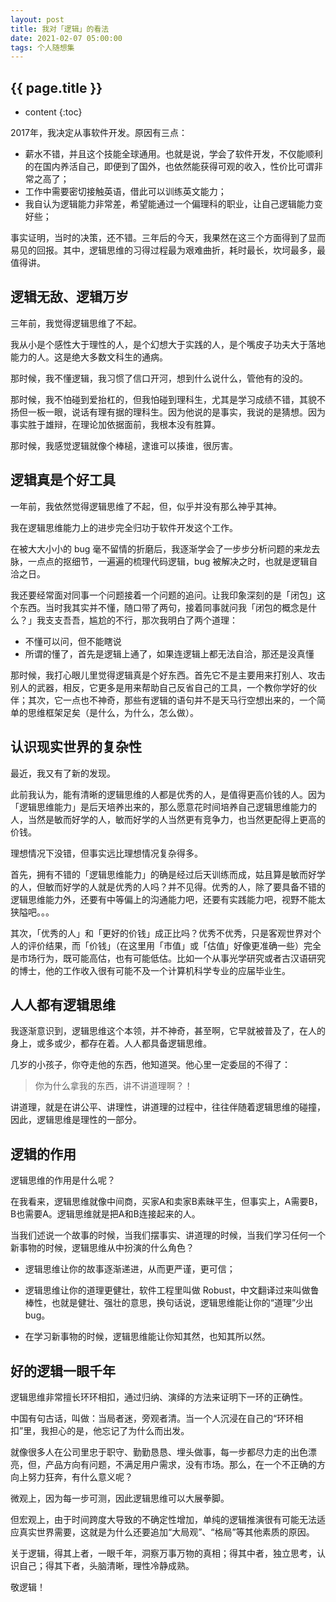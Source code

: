 ```yaml
---
layout: post
title: 我对「逻辑」的看法
date: 2021-02-07 05:00:00
tags: 个人随想集
--- 
```


<h2>{{ page.title }}</h2>

* content
{:toc}

2017年，我决定从事软件开发。原因有三点：

- 薪水不错，并且这个技能全球通用。也就是说，学会了软件开发，不仅能顺利的在国内养活自己，即便到了国外，也依然能获得可观的收入，性价比可谓非常之高了；
- 工作中需要密切接触英语，借此可以训练英文能力；
- 我自认为逻辑能力非常差，希望能通过一个偏理科的职业，让自己逻辑能力变好些；

事实证明，当时的决策，还不错。三年后的今天，我果然在这三个方面得到了显而易见的回报。其中，逻辑思维的习得过程最为艰难曲折，耗时最长，坎坷最多，最值得讲。

## 逻辑无敌、逻辑万岁

三年前，我觉得逻辑思维了不起。

我从小是个感性大于理性的人，是个幻想大于实践的人，是个嘴皮子功夫大于落地能力的人。这是绝大多数文科生的通病。

那时候，我不懂逻辑，我习惯了信口开河，想到什么说什么，管他有的没的。

那时候，我不怕碰到爱抬杠的，但我怕碰到理科生，尤其是学习成绩不错，其貌不扬但一板一眼，说话有理有据的理科生。因为他说的是事实，我说的是猜想。因为事实胜于雄辩，在理论加依据面前，我根本没有胜算。

那时候，我感觉逻辑就像个棒槌，逮谁可以揍谁，很厉害。

## 逻辑真是个好工具

一年前，我依然觉得逻辑思维了不起，但，似乎并没有那么神乎其神。

我在逻辑思维能力上的进步完全归功于软件开发这个工作。

在被大大小小的 bug 毫不留情的折磨后，我逐渐学会了一步步分析问题的来龙去脉，一点点的抠细节，一遍遍的梳理代码逻辑，bug 被解决之时，也就是逻辑自洽之日。

我还要经常面对同事一个问题接着一个问题的追问。让我印象深刻的是「闭包」这个东西。当时我其实并不懂，随口带了两句，接着同事就问我「闭包的概念是什么？」我支支吾吾，尴尬的不行，那次我明白了两个道理：

- 不懂可以问，但不能瞎说
- 所谓的懂了，首先是逻辑上通了，如果连逻辑上都无法自洽，那还是没真懂

那时候，我打心眼儿里觉得逻辑真是个好东西。首先它不是主要用来打别人、攻击别人的武器，相反，它更多是用来帮助自己反省自己的工具，一个教你学好的伙伴；其次，它一点也不神奇，那些有逻辑的语句并不是天马行空想出来的，一个简单的思维框架足矣（是什么，为什么，怎么做）。

## 认识现实世界的复杂性

最近，我又有了新的发现。

此前我认为，能有清晰的逻辑思维的人都是优秀的人，是值得更高价钱的人。因为「逻辑思维能力」是后天培养出来的，那么愿意花时间培养自己逻辑思维能力的人，当然是敏而好学的人，敏而好学的人当然更有竞争力，也当然更配得上更高的价钱。

理想情况下没错，但事实远比理想情况复杂得多。

首先，拥有不错的「逻辑思维能力」的确是经过后天训练而成，姑且算是敏而好学的人，但敏而好学的人就是优秀的人吗？并不见得。优秀的人，除了要具备不错的逻辑思维能力外，还要有中等偏上的沟通能力吧，还要有实践能力吧，视野不能太狭隘吧。。。

其次，「优秀的人」和「更好的价钱」成正比吗？优秀不优秀，只是客观世界对个人的评价结果，而「价钱」（在这里用「市值」或「估值」好像更准确一些）完全是市场行为，既可能高估，也有可能低估。比如一个从事光学研究或者古汉语研究的博士，他的工作收入很有可能不及一个计算机科学专业的应届毕业生。

## 人人都有逻辑思维

我逐渐意识到，逻辑思维这个本领，并不神奇，甚至啊，它早就被普及了，在人的身上，或多或少，都存在着。人人都具备逻辑思维。

几岁的小孩子，你夺走他的东西，他知道哭。他心里一定委屈的不得了：

> 你为什么拿我的东西，讲不讲道理啊？！

讲道理，就是在讲公平、讲理性，讲道理的过程中，往往伴随着逻辑思维的碰撞，因此，逻辑思维是理性的一部分。

## 逻辑的作用

逻辑思维的作用是什么呢？

在我看来，逻辑思维就像中间商，买家A和卖家B素昧平生，但事实上，A需要B，B也需要A。逻辑思维就是把A和B连接起来的人。

当我们述说一个故事的时候，当我们摆事实、讲道理的时候，当我们学习任何一个新事物的时候，逻辑思维从中扮演的什么角色？

- 逻辑思维让你的故事逐渐递进，从而更严谨，更可信；

- 逻辑思维让你的道理更健壮，软件工程里叫做 Robust，中文翻译过来叫做鲁棒性，也就是健壮、强壮的意思，换句话说，逻辑思维能让你的“道理”少出bug。

- 在学习新事物的时候，逻辑思维能让你知其然，也知其所以然。

## 好的逻辑一眼千年

逻辑思维非常擅长环环相扣，通过归纳、演绎的方法来证明下一环的正确性。

中国有句古话，叫做：当局者迷，旁观者清。当一个人沉浸在自己的“环环相扣”里，我担心的是，他忘记了为什么而出发。

就像很多人在公司里忠于职守、勤勤恳恳、埋头做事，每一步都尽力走的出色漂亮，但，产品方向有问题，不满足用户需求，没有市场。那么，在一个不正确的方向上努力狂奔，有什么意义呢？

微观上，因为每一步可测，因此逻辑思维可以大展拳脚。

但宏观上，由于时间跨度大导致的不确定性增加，单纯的逻辑推演很有可能无法适应真实世界需要，这就是为什么还要追加“大局观”、“格局”等其他素质的原因。

关于逻辑，得其上者，一眼千年，洞察万事万物的真相；得其中者，独立思考，认识自己；得其下者，头脑清晰，理性冷静成熟。

敬逻辑！